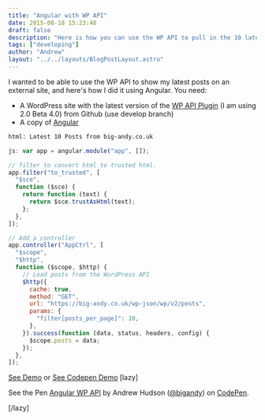```yaml
---
title: "Angular with WP API"
date: 2015-08-18 15:23:48
draft: false
description: "Here is how you can use the WP API to pull in the 10 latest posts using Angular."
tags: ["developing"]
author: "Andrew"
layout: "../../layouts/BlogPostLayout.astro"
---
```


I wanted to be able to use the WP API to show my latest posts on an external site, and here's how I did it using Angular. You need:

- A WordPress site with the latest version of the [WP API Plugin](https://github.com/WP-API/WP-API) (I am using 2.0 Beta 4.0) from Github (use develop branch)
- A copy of [Angular](https://angularjs.org/)

```html
html: Latest 10 Posts from big-andy.co.uk
```

```javascript
js: var app = angular.module("app", []);

// filter to convert html to trusted html.
app.filter("to_trusted", [
  "$sce",
  function ($sce) {
    return function (text) {
      return $sce.trustAsHtml(text);
    };
  },
]);

// Add a controller
app.controller("AppCtrl", [
  "$scope",
  "$http",
  function ($scope, $http) {
    // Load posts from the WordPress API
    $http({
      cache: true,
      method: "GET",
      url: "https://big-andy.co.uk/wp-json/wp/v2/posts",
      params: {
        "filter[posts_per_page]": 10,
      },
    }).success(function (data, status, headers, config) {
      $scope.posts = data;
    });
  },
]);
```

[See Demo](http://bigandy.pw/angular/) or [See Codepen Demo](http://codepen.io/bigandy/pen/aOxPLM/) \[lazy\]

See the Pen [Angular WP API](http://codepen.io/bigandy/pen/aOxPLM/) by Andrew Hudson ([@bigandy](http://codepen.io/bigandy)) on [CodePen](http://codepen.io).

\[/lazy\]
